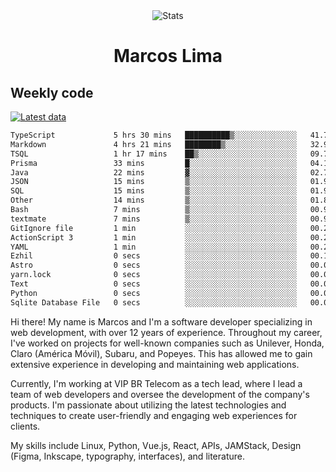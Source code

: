 <div align="center">
  <img src="https://user-images.githubusercontent.com/958723/207206099-04913a11-e77d-4b52-a9d3-5d702839508b.png" alt="Stats" />
  <h1>Marcos Lima</h1>
</div>

## Weekly code

[![Latest data](https://github.com/skvggor/skvggor/actions/workflows/main.yml/badge.svg)](https://github.com/skvggor/skvggor/actions/workflows/main.yml)

<!--START_SECTION:waka-->

```txt
TypeScript             5 hrs 30 mins   ██████████▒░░░░░░░░░░░░░░   41.70 %
Markdown               4 hrs 21 mins   ████████▒░░░░░░░░░░░░░░░░   32.97 %
TSQL                   1 hr 17 mins    ██▒░░░░░░░░░░░░░░░░░░░░░░   09.77 %
Prisma                 33 mins         █░░░░░░░░░░░░░░░░░░░░░░░░   04.17 %
Java                   22 mins         ▓░░░░░░░░░░░░░░░░░░░░░░░░   02.79 %
JSON                   15 mins         ▒░░░░░░░░░░░░░░░░░░░░░░░░   01.98 %
SQL                    15 mins         ▒░░░░░░░░░░░░░░░░░░░░░░░░   01.95 %
Other                  14 mins         ▒░░░░░░░░░░░░░░░░░░░░░░░░   01.85 %
Bash                   7 mins          ▒░░░░░░░░░░░░░░░░░░░░░░░░   00.99 %
textmate               7 mins          ▒░░░░░░░░░░░░░░░░░░░░░░░░   00.96 %
GitIgnore file         1 min           ░░░░░░░░░░░░░░░░░░░░░░░░░   00.25 %
ActionScript 3         1 min           ░░░░░░░░░░░░░░░░░░░░░░░░░   00.24 %
YAML                   1 min           ░░░░░░░░░░░░░░░░░░░░░░░░░   00.20 %
Ezhil                  0 secs          ░░░░░░░░░░░░░░░░░░░░░░░░░   00.11 %
Astro                  0 secs          ░░░░░░░░░░░░░░░░░░░░░░░░░   00.05 %
yarn.lock              0 secs          ░░░░░░░░░░░░░░░░░░░░░░░░░   00.00 %
Text                   0 secs          ░░░░░░░░░░░░░░░░░░░░░░░░░   00.00 %
Python                 0 secs          ░░░░░░░░░░░░░░░░░░░░░░░░░   00.00 %
Sqlite Database File   0 secs          ░░░░░░░░░░░░░░░░░░░░░░░░░   00.00 %
```

<!--END_SECTION:waka-->

  <p>Hi there! My name is Marcos and I'm a software developer specializing in web development, with over 12 years of experience. Throughout my career, I've worked on projects for well-known companies such as Unilever, Honda, Claro (América Móvil), Subaru, and Popeyes. This has allowed me to gain extensive experience in developing and maintaining web applications.</p>
  
  <p>Currently, I'm working at VIP BR Telecom as a tech lead, where I lead a team of web developers and oversee the development of the company's products. I'm passionate about utilizing the latest technologies and techniques to create user-friendly and engaging web experiences for clients.</p>
  
  <p>My skills include Linux, Python, Vue.js, React, APIs, JAMStack, Design (Figma, Inkscape, typography, interfaces), and literature.</p>
<!-- </details> -->

<!-- <div align="center">
  <h2>🤖 Recent Code Activity</h2>
  <img width="500" src="https://github-readme-stats.vercel.app/api/wakatime?username=skvggor&hide_title=true&layout=compact&theme=transparent" alt="Wakatime Stats" />
</div>

<br>

<div align="center">
  <h2>📈 GitHub Stats</h2>
  <img width="500" src="https://github-readme-stats.vercel.app/api?username=skvggor&show_icons=true&theme=transparent&hide_title=true&count_private=true" alt="GitHub Stats" />
</div>
 -->

